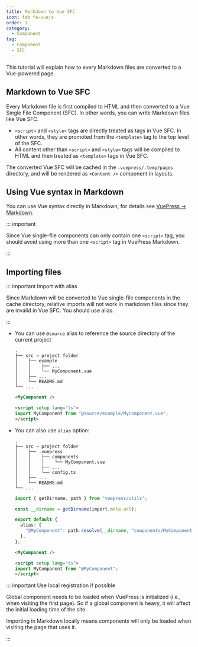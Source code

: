 ```yaml
---
title: Markdown to Vue SFC
icon: fab fa-vuejs
order: 1
category:
  - Component
tag:
  - Component
  - SFC
---
```


This tutorial will explain how to every Markdown files are converted to a Vue-powered page.

<!-- more -->

## Markdown to Vue SFC

Every Markdown file is first compiled to HTML and then converted to a Vue Single File Component (SFC). In other words, you can write Markdown files like Vue SFC.

- `<script>` and `<style>` tags are directly treated as tags in Vue SFC. In other words, they are promoted from the `<template>` tag to the top level of the SFC.
- All content other than `<script>` and `<style>` tags will be compiled to HTML and then treated as `<template>` tags in Vue SFC.

The converted Vue SFC will be cached in the `.vuepress/.temp/pages` directory, and will be rendered as `<Content />` component in layouts.

## Using Vue syntax in Markdown

You can use Vue syntax directly in Markdown, for details see [VuePress → Markdown](../../cookbook/vuepress/markdown.md#using-vue-in-markdown).

::: important

Since Vue single-file components can only contain one `<script>` tag, you should avoid using more than one `<script>` tag in VuePress Markdown.

:::

## Importing files

::: important Import with alias

Since Markdown will be converted to Vue single-file components in the cache directory, relative imports will not work in markdown files since they are invalid in Vue SFC. You should use alias.

:::

- You can use `@source` alias to reference the source directory of the current project

  ```structure:no-line-numbers
  .
  ├── src → project folder
  │    ├── example
  │    │    ├── ...
  │    │    └── MyComponent.vue
  │    ├── ...
  │    └── README.md
  └── ...
  ```

  ```md
  <MyComponent />

  <script setup lang="ts">
  import MyComponent from "@source/example/MyComponent.vue";
  </script>
  ```

- You can also use `alias` option:

  ```structure:no-line-numbers
  .
  ├── src → project folder
  │    ├── .vuepress
  │    │    ├── components
  │    │    │    └── MyComponent.vue
  │    │    ├── ...
  │    │    └── config.ts
  │    ├── ...
  │    └── README.md
  └── ...
  ```

  ```ts title=".vuepress/config.ts"
  import { getDirname, path } from "vuepress/utils";

  const __dirname = getDirname(import.meta.url);

  export default {
    alias: {
      "@MyComponent": path.resolve(__dirname, "components/MyComponent.vue"),
    },
  };
  ```

  ```md
  <MyComponent />

  <script setup lang="ts">
  import MyComponent from "@MyComponent";
  </script>
  ```

::: important Use local registration if possible

Global component needs to be loaded when VuePress is initialized (i.e., when visiting the first page). So if a global component is heavy, it will affect the initial loading time of the site.

Importing in Markdown locally means components will only be loaded when visiting the page that uses it.

:::
